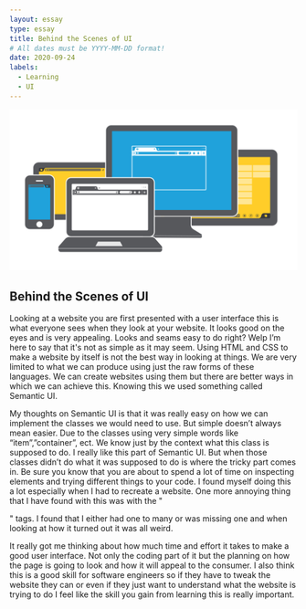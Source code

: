 ```yaml
---
layout: essay
type: essay
title: Behind the Scenes of UI
# All dates must be YYYY-MM-DD format!
date: 2020-09-24
labels:
  - Learning
  - UI
---
```

<img class="ui medium right floated rounded image" src="../images/user-interface.png">

## Behind the Scenes of UI

Looking at a website you are first presented with a user interface this is what everyone sees when they look at your website. It looks good on the eyes and is very appealing. Looks and seams easy to do right? Welp I’m here to say that it's not as simple as it may seem. Using HTML and CSS to make a website by itself is not the best way in looking at things. We are very limited to what we can produce using just the raw forms of these languages. We can create websites using them but there are better ways in which we can achieve this. Knowing this we used something called Semantic UI. 

My thoughts on Semantic UI is that it was really easy on how we can implement the classes we would need to use. But simple doesn’t always mean easier. Due to the classes using very simple words like “item”,”container”, ect. We know just by the context what this class is supposed to do. I really like this part of Semantic UI. But when those classes didn’t do what it was supposed to do is where the tricky part comes in. Be sure you know that you are about to spend a lot of time on inspecting elements and trying different things to your code. I found myself doing this a lot especially when I had to recreate a website. One more annoying thing that I have found with this was with the "<div>" tags. I found that I either had one to many or was missing one and when looking at how it turned out it was all weird.

It really got me thinking about how much time and effort it takes to make a good user interface. Not only the coding part of it but the planning on how the page is going to look and how it will appeal to the consumer. I also think this is a good skill for software engineers so if they have to tweak the website they can or even if they just want to understand what the website is trying to do I feel like the skill you gain from learning this is really important.
